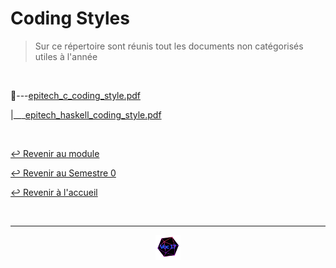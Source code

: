# Coding Styles

>Sur ce répertoire sont réunis tout les documents non catégorisés utiles à l'année

<br>

📂---[epitech_c_coding_style.pdf](https://github.com/Studio-17/Epitech-Subjects/blob/main/Semestre_0/DOCUMENTS/Coding_styles/epitech_c_coding_style.pdf)

|___[epitech_haskell_coding_style.pdf](https://github.com/Studio-17/Epitech-Subjects/blob/main/Semestre_0/DOCUMENTS/Coding_styles/epitech_haskell_coding_style.pdf)



<br>

[↩️ Revenir au module](https://github.com/Studio-17/Epitech-Subjects/tree/main/Semestre_0/DOCUMENTS)

[↩️ Revenir au Semestre 0](https://github.com/Studio-17/Epitech-Subjects/tree/main/Semestre_0)

[↩️ Revenir à l'accueil](https://github.com/Studio-17/Epitech-Subjects)

<br>

---

<div align="center">

<a href="https://github.com/Studio-17" target="_blank"><img src="../../../voc17.gif" width="40"></a>

</div>